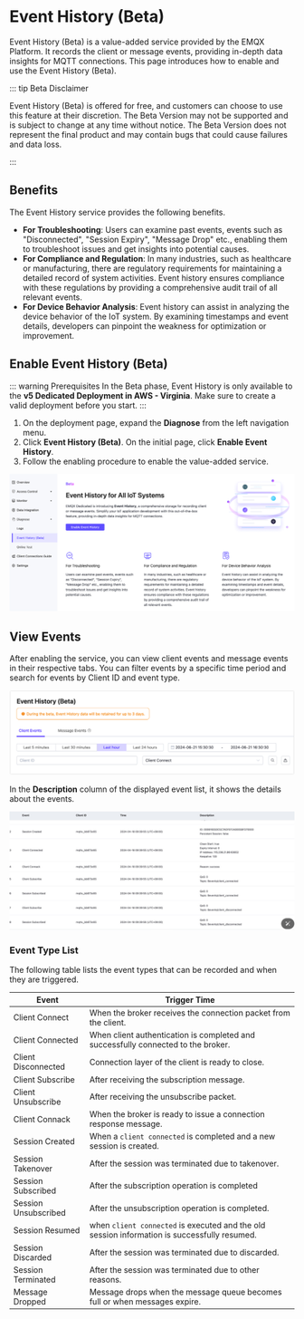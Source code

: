 # Event History (Beta)

Event History (Beta) is a value-added service provided by the EMQX Platform. It records the client or message events, providing in-depth data insights for MQTT connections. This page introduces how to enable and use the Event History (Beta).

::: tip Beta Disclaimer

Event History (Beta) is offered for free, and customers can choose to use this feature at their discretion. The Beta Version may not be supported and is subject to change at any time without notice. The Beta Version does not represent the final product and may contain bugs that could cause failures and data loss.

:::

## Benefits

The Event History service provides the following benefits.

- **For Troubleshooting**: Users can examine past events, events such as "Disconnected", "Session Expiry", "Message Drop" etc., enabling them to troubleshoot issues and get insights into potential causes.
- **For Compliance and Regulation**: In many industries, such as healthcare or manufacturing, there are regulatory requirements for maintaining a detailed record of system activities. Event history ensures compliance with these regulations by providing a comprehensive audit trail of all relevant events.
- **For Device Behavior Analysis**: Event history can assist in analyzing the device behavior of the IoT system. By examining timestamps and event details, developers can pinpoint the weakness for optimization or improvement.

## Enable Event History (Beta)
::: warning Prerequisites
In the Beta phase, Event History is only available to the **v5 Dedicated Deployment in AWS - Virginia**. Make sure to create a valid deployment before you start.
:::

1. On the deployment page, expand the **Diagnose** from the left navigation menu. 
2. Click **Event History (Beta)**. On the initial page, click **Enable Event History**. 
3. Follow the enabling procedure to enable the value-added service.

<img src="./_assets/event_enable.png" style="zoom:50%;" />

## View Events

After enabling the service, you can view client events and message events in their respective tabs. You can filter events by a specific time period and search for events by Client ID and event type.

<img src="./_assets/view_event.png" alt="view_event" style="zoom:67%;" /> 

In the **Description** column of the displayed event list, it shows the details about the events.

![view_event_list](./_assets/view_event_list.jpg)

### Event Type List

The following table lists the event types that can be recorded and when they are triggered.

| **Event**            | **Trigger Time**                                             |
| -------------------- | ------------------------------------------------------------ |
| Client Connect       | When the broker receives the connection packet from the client. |
| Client Connected     | When client authentication is completed and successfully connected to the broker. |
| Client Disconnected  | Connection layer of the client is ready to close.            |
| Client Subscribe     | After receiving the subscription message.                    |
| Client Unsubscribe   | After receiving the unsubscribe packet.                      |
| Client Connack       | When the broker is ready to issue a connection response message. |
| Session Created      | When a `client connected` is completed and a new session is created. |
| Session Takenover    | After the session was terminated due to takenover.           |
| Session Subscribed   | After the subscription operation is completed                |
| Session Unsubscribed | After the unsubscription operation is completed.             |
| Session Resumed      | when `client connected` is executed and the old session information is successfully resumed. |
| Session Discarded    | After the session was terminated due to discarded.           |
| Session Terminated   | After the session was terminated due to other reasons.       |
| Message Dropped      | Message drops when the message queue becomes full or when messages expire. |

